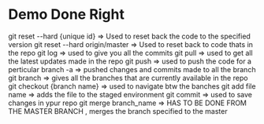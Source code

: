 # Demo Done Right

git reset --hard {unique id} => Used to reset back the code to the specified version
git reset --hard origin/master => Used to reset back to code thats in the repo
git log => used to give you all the commits
git pull => used to get all the latest updates made in the repo
git push => used to push the code for a perticular branch   -a => pushed changes and commits made to all the branch
git branch => gives all the branches that are currently available in the repo
git checkout {branch name} => used to navigate btw the banches
git add file name => adds the file to the staged environment
git commit => used to save changes in ypur repo
git merge branch_name => HAS TO BE DONE FROM THE MASTER BRANCH , merges the branch specified to the master